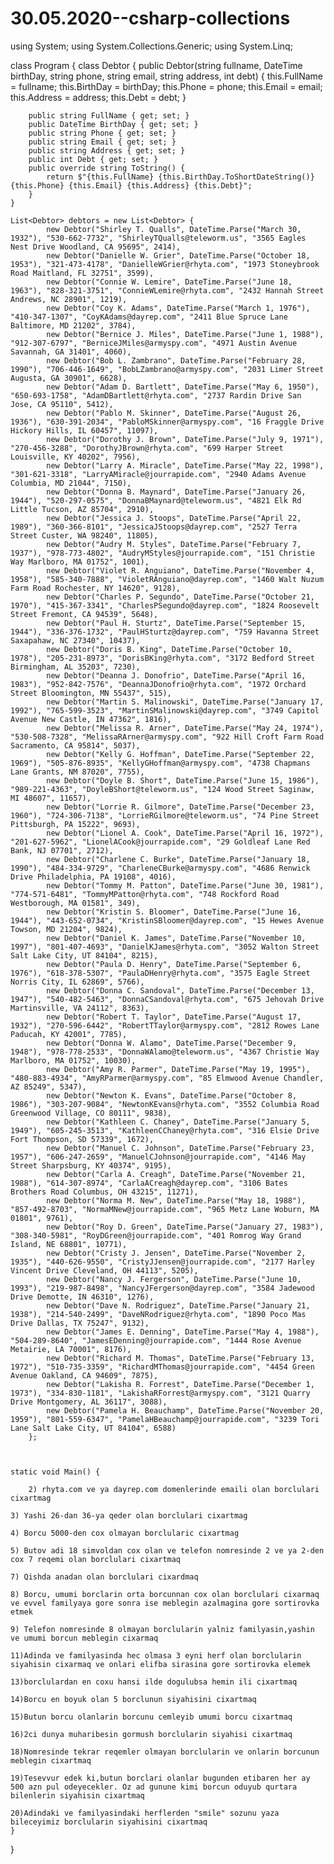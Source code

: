 # 30.05.2020--csharp-collections

using System;
using System.Collections.Generic;
using System.Linq;


class Program {
    class Debtor {
        public Debtor(string fullname, DateTime birthDay, string phone, string email, string address, int debt) {
            this.FullName = fullname;
            this.BirthDay = birthDay;
            this.Phone = phone;
            this.Email = email;
            this.Address = address;
            this.Debt = debt;
        }

        public string FullName { get; set; }
        public DateTime BirthDay { get; set; }
        public string Phone { get; set; }
        public string Email { get; set; }
        public string Address { get; set; }
        public int Debt { get; set; }
        public override string ToString() {
            return $"{this.FullName} {this.BirthDay.ToShortDateString()} {this.Phone} {this.Email} {this.Address} {this.Debt}";
        }
    }

    List<Debtor> debtors = new List<Debtor> {
            new Debtor("Shirley T. Qualls", DateTime.Parse("March 30, 1932"), "530-662-7732", "ShirleyTQualls@teleworm.us", "3565 Eagles Nest Drive Woodland, CA 95695", 2414),
            new Debtor("Danielle W. Grier", DateTime.Parse("October 18, 1953"), "321-473-4178", "DanielleWGrier@rhyta.com", "1973 Stoneybrook Road Maitland, FL 32751", 3599),
            new Debtor("Connie W. Lemire", DateTime.Parse("June 18, 1963"), "828-321-3751", "ConnieWLemire@rhyta.com", "2432 Hannah Street Andrews, NC 28901", 1219),
            new Debtor("Coy K. Adams", DateTime.Parse("March 1, 1976"), "410-347-1307", "CoyKAdams@dayrep.com", "2411 Blue Spruce Lane Baltimore, MD 21202", 3784),
            new Debtor("Bernice J. Miles", DateTime.Parse("June 1, 1988"), "912-307-6797", "BerniceJMiles@armyspy.com", "4971 Austin Avenue Savannah, GA 31401", 4060),
            new Debtor("Bob L. Zambrano", DateTime.Parse("February 28, 1990"), "706-446-1649", "BobLZambrano@armyspy.com", "2031 Limer Street Augusta, GA 30901", 6628),
            new Debtor("Adam D. Bartlett", DateTime.Parse("May 6, 1950"), "650-693-1758", "AdamDBartlett@rhyta.com", "2737 Rardin Drive San Jose, CA 95110", 5412),
            new Debtor("Pablo M. Skinner", DateTime.Parse("August 26, 1936"), "630-391-2034", "PabloMSkinner@armyspy.com", "16 Fraggle Drive Hickory Hills, IL 60457", 11097),
            new Debtor("Dorothy J. Brown", DateTime.Parse("July 9, 1971"), "270-456-3288", "DorothyJBrown@rhyta.com", "699 Harper Street Louisville, KY 40202", 7956),
            new Debtor("Larry A. Miracle", DateTime.Parse("May 22, 1998"), "301-621-3318", "LarryAMiracle@jourrapide.com", "2940 Adams Avenue Columbia, MD 21044", 7150),
            new Debtor("Donna B. Maynard", DateTime.Parse("January 26, 1944"), "520-297-0575", "DonnaBMaynard@teleworm.us", "4821 Elk Rd Little Tucson, AZ 85704", 2910),
            new Debtor("Jessica J. Stoops", DateTime.Parse("April 22, 1989"), "360-366-8101", "JessicaJStoops@dayrep.com", "2527 Terra Street Custer, WA 98240", 11805),
            new Debtor("Audry M. Styles", DateTime.Parse("February 7, 1937"), "978-773-4802", "AudryMStyles@jourrapide.com", "151 Christie Way Marlboro, MA 01752", 1001),
            new Debtor("Violet R. Anguiano", DateTime.Parse("November 4, 1958"), "585-340-7888", "VioletRAnguiano@dayrep.com", "1460 Walt Nuzum Farm Road Rochester, NY 14620", 9128),
            new Debtor("Charles P. Segundo", DateTime.Parse("October 21, 1970"), "415-367-3341", "CharlesPSegundo@dayrep.com", "1824 Roosevelt Street Fremont, CA 94539", 5648),
            new Debtor("Paul H. Sturtz", DateTime.Parse("September 15, 1944"), "336-376-1732", "PaulHSturtz@dayrep.com", "759 Havanna Street Saxapahaw, NC 27340", 10437),
            new Debtor("Doris B. King", DateTime.Parse("October 10, 1978"), "205-231-8973", "DorisBKing@rhyta.com", "3172 Bedford Street Birmingham, AL 35203", 7230),
            new Debtor("Deanna J. Donofrio", DateTime.Parse("April 16, 1983"), "952-842-7576", "DeannaJDonofrio@rhyta.com", "1972 Orchard Street Bloomington, MN 55437", 515),
            new Debtor("Martin S. Malinowski", DateTime.Parse("January 17, 1992"), "765-599-3523", "MartinSMalinowski@dayrep.com", "3749 Capitol Avenue New Castle, IN 47362", 1816),
            new Debtor("Melissa R. Arner", DateTime.Parse("May 24, 1974"), "530-508-7328", "MelissaRArner@armyspy.com", "922 Hill Croft Farm Road Sacramento, CA 95814", 5037),
            new Debtor("Kelly G. Hoffman", DateTime.Parse("September 22, 1969"), "505-876-8935", "KellyGHoffman@armyspy.com", "4738 Chapmans Lane Grants, NM 87020", 7755),
            new Debtor("Doyle B. Short", DateTime.Parse("June 15, 1986"), "989-221-4363", "DoyleBShort@teleworm.us", "124 Wood Street Saginaw, MI 48607", 11657),
            new Debtor("Lorrie R. Gilmore", DateTime.Parse("December 23, 1960"), "724-306-7138", "LorrieRGilmore@teleworm.us", "74 Pine Street Pittsburgh, PA 15222", 9693),
            new Debtor("Lionel A. Cook", DateTime.Parse("April 16, 1972"), "201-627-5962", "LionelACook@jourrapide.com", "29 Goldleaf Lane Red Bank, NJ 07701", 2712),
            new Debtor("Charlene C. Burke", DateTime.Parse("January 18, 1990"), "484-334-9729", "CharleneCBurke@armyspy.com", "4686 Renwick Drive Philadelphia, PA 19108", 4016),
            new Debtor("Tommy M. Patton", DateTime.Parse("June 30, 1981"), "774-571-6481", "TommyMPatton@rhyta.com", "748 Rockford Road Westborough, MA 01581", 349),
            new Debtor("Kristin S. Bloomer", DateTime.Parse("June 16, 1944"), "443-652-0734", "KristinSBloomer@dayrep.com", "15 Hewes Avenue Towson, MD 21204", 9824),
            new Debtor("Daniel K. James", DateTime.Parse("November 10, 1997"), "801-407-4693", "DanielKJames@rhyta.com", "3052 Walton Street Salt Lake City, UT 84104", 8215),
            new Debtor("Paula D. Henry", DateTime.Parse("September 6, 1976"), "618-378-5307", "PaulaDHenry@rhyta.com", "3575 Eagle Street Norris City, IL 62869", 5766),
            new Debtor("Donna C. Sandoval", DateTime.Parse("December 13, 1947"), "540-482-5463", "DonnaCSandoval@rhyta.com", "675 Jehovah Drive Martinsville, VA 24112", 8363),
            new Debtor("Robert T. Taylor", DateTime.Parse("August 17, 1932"), "270-596-6442", "RobertTTaylor@armyspy.com", "2812 Rowes Lane Paducah, KY 42001", 7785),
            new Debtor("Donna W. Alamo", DateTime.Parse("December 9, 1948"), "978-778-2533", "DonnaWAlamo@teleworm.us", "4367 Christie Way Marlboro, MA 01752", 10030),
            new Debtor("Amy R. Parmer", DateTime.Parse("May 19, 1995"), "480-883-4934", "AmyRParmer@armyspy.com", "85 Elmwood Avenue Chandler, AZ 85249", 5347),
            new Debtor("Newton K. Evans", DateTime.Parse("October 8, 1986"), "303-207-9084", "NewtonKEvans@rhyta.com", "3552 Columbia Road Greenwood Village, CO 80111", 9838),
            new Debtor("Kathleen C. Chaney", DateTime.Parse("January 5, 1949"), "605-245-3513", "KathleenCChaney@rhyta.com", "316 Elsie Drive Fort Thompson, SD 57339", 1672),
            new Debtor("Manuel C. Johnson", DateTime.Parse("February 23, 1957"), "606-247-2659", "ManuelCJohnson@jourrapide.com", "4146 May Street Sharpsburg, KY 40374", 9195),
            new Debtor("Carla A. Creagh", DateTime.Parse("November 21, 1988"), "614-307-8974", "CarlaACreagh@dayrep.com", "3106 Bates Brothers Road Columbus, OH 43215", 11271),
            new Debtor("Norma M. New", DateTime.Parse("May 18, 1988"), "857-492-8703", "NormaMNew@jourrapide.com", "965 Metz Lane Woburn, MA 01801", 9761),
            new Debtor("Roy D. Green", DateTime.Parse("January 27, 1983"), "308-340-5981", "RoyDGreen@jourrapide.com", "401 Romrog Way Grand Island, NE 68801", 10771),
            new Debtor("Cristy J. Jensen", DateTime.Parse("November 2, 1935"), "440-626-9550", "CristyJJensen@jourrapide.com", "2177 Harley Vincent Drive Cleveland, OH 44113", 5205),
            new Debtor("Nancy J. Fergerson", DateTime.Parse("June 10, 1993"), "219-987-8498", "NancyJFergerson@dayrep.com", "3584 Jadewood Drive Demotte, IN 46310", 1276),
            new Debtor("Dave N. Rodriguez", DateTime.Parse("January 21, 1938"), "214-540-2499", "DaveNRodriguez@rhyta.com", "1890 Poco Mas Drive Dallas, TX 75247", 9132),
            new Debtor("James E. Denning", DateTime.Parse("May 4, 1988"), "504-289-8640", "JamesEDenning@jourrapide.com", "1444 Rose Avenue Metairie, LA 70001", 8176),
            new Debtor("Richard M. Thomas", DateTime.Parse("February 13, 1972"), "510-735-3359", "RichardMThomas@jourrapide.com", "4454 Green Avenue Oakland, CA 94609", 7875),
            new Debtor("Lakisha R. Forrest", DateTime.Parse("December 1, 1973"), "334-830-1181", "LakishaRForrest@armyspy.com", "3121 Quarry Drive Montgomery, AL 36117", 3088),
            new Debtor("Pamela H. Beauchamp", DateTime.Parse("November 20, 1959"), "801-559-6347", "PamelaHBeauchamp@jourrapide.com", "3239 Tori Lane Salt Lake City, UT 84104", 6588)
        };



    static void Main() {        

        2) rhyta.com ve ya dayrep.com domenlerinde emaili olan borclulari cixartmag

	3) Yashi 26-dan 36-ya qeder olan borclulari cixartmag
	
	4) Borcu 5000-den cox olmayan borclularic cixartmag

	5) Butov adi 18 simvoldan cox olan ve telefon nomresinde 2 ve ya 2-den cox 7 reqemi olan borclulari cixartmaq

	7) Qishda anadan olan borclulari cixardmaq 

	8) Borcu, umumi borclarin orta borcunnan cox olan borclulari cixarmaq ve evvel familyaya gore sonra ise meblegin azalmagina gore sortirovka etmek

	9) Telefon nomresinde 8 olmayan borclularin yalniz familyasin,yashin ve umumi borcun meblegin cixarmaq

	11)Adinda ve familyasinda hec olmasa 3 eyni herf olan borclularin siyahisin cixarmaq ve onlari elifba sirasina gore sortirovka elemek

	13)borclulardan en coxu hansi ilde dogulubsa hemin ili cixartmaq

	14)Borcu en boyuk olan 5 borclunun siyahisini cixartmaq

	15)Butun borcu olanlarin borcunu cemleyib umumi borcu cixartmaq

	16)2ci dunya muharibesin gormush borclularin siyahisi cixartmaq
	
	18)Nomresinde tekrar reqemler olmayan borclularin ve onlarin borcunun meblegin cixartmaq

	19)Tesevvur edek ki,butun borclari olanlar bugunden etibaren her ay 500 azn pul odeyecekler. Oz ad gunune kimi borcun oduyub qurtara bilenlerin siyahisin cixartmaq

	20)Adindaki ve familyasindaki herflerden "smile" sozunu yaza bileceyimiz borclularin siyahisini cixartmaq
    }
}
